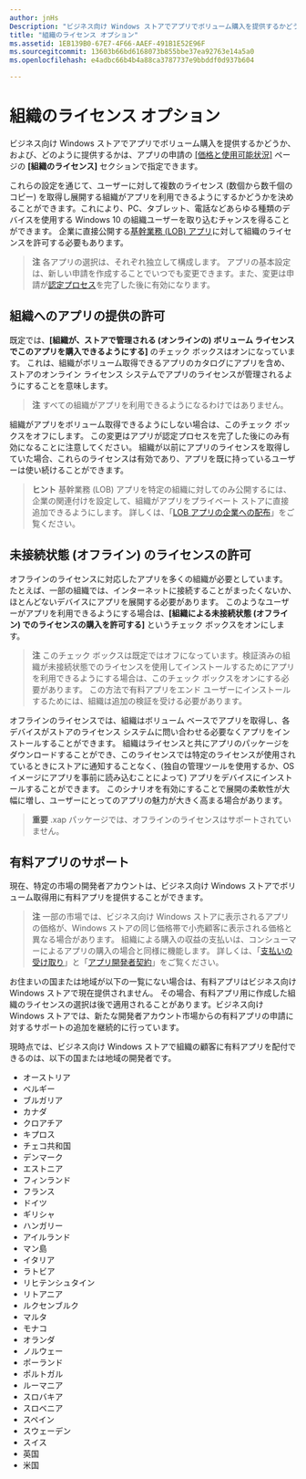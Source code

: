 ```yaml
---
author: jnHs
Description: "ビジネス向け Windows ストアでアプリでボリューム購入を提供するかどうか、および、どのように提供するかは、アプリの申請の [価格と使用可能状況] ページの [組織のライセンス] セクションで指定できます。"
title: "組織のライセンス オプション"
ms.assetid: 1EB139B0-67E7-4F66-AAEF-491B1E52E96F
ms.sourcegitcommit: 13603b66bd6168073b855bbe37ea92763e14a5a0
ms.openlocfilehash: e4adbc66b4b4a88ca3787737e9bbddf0d937b604

---
```


# 組織のライセンス オプション


ビジネス向け Windows ストアでアプリでボリューム購入を提供するかどうか、および、どのように提供するかは、アプリの申請の [[価格と使用可能状況]](set-app-pricing-and-availability.md#organizational-licensing) ページの **[組織のライセンス]** セクションで指定できます。

これらの設定を通じて、ユーザーに対して複数のライセンス (数個から数千個のコピー) を取得し展開する組織がアプリを利用できるようにするかどうかを決めることができます。これにより、PC、タブレット、電話などあらゆる種類のデバイスを使用する Windows 10 の組織ユーザーを取り込むチャンスを得ることができます。 企業に直接公開する[基幹業務 (LOB) アプリ](distribute-lob-apps-to-enterprises.md)に対して組織のライセンスを許可する必要もあります。

> **注**  各アプリの選択は、それぞれ独立して構成します。 アプリの基本設定は、新しい申請を作成することでいつでも変更できます。また、変更は申請が[認定プロセス](the-app-certification-process.md)を完了した後に有効になります。

## 組織へのアプリの提供の許可

既定では、**[組織が、ストアで管理される (オンラインの) ボリューム ライセンスでこのアプリを購入できるようにする]** のチェック ボックスはオンになっています。 これは、組織がボリューム取得できるアプリのカタログにアプリを含め、ストアのオンライン ライセンス システムでアプリのライセンスが管理されるようにすることを意味します。

> **注**  すべての組織がアプリを利用できるようになるわけではありません。

組織がアプリをボリューム取得できるようにしない場合は、このチェック ボックスをオフにします。 この変更はアプリが認定プロセスを完了した後にのみ有効になることに注意してください。 組織が以前にアプリのライセンスを取得していた場合、これらのライセンスは有効であり、アプリを既に持っているユーザーは使い続けることができます。

> **ヒント**  基幹業務 (LOB) アプリを特定の組織に対してのみ公開するには、企業の関連付けを設定して、組織がアプリをプライベート ストアに直接追加できるようにします。 詳しくは、「[LOB アプリの企業への配布](distribute-lob-apps-to-enterprises.md)」をご覧ください。

## 未接続状態 (オフライン) のライセンスの許可


オフラインのライセンスに対応したアプリを多くの組織が必要としています。 たとえば、一部の組織では、インターネットに接続することがまったくないか、ほとんどないデバイスにアプリを展開する必要があります。 このようなユーザーがアプリを利用できるようにする場合は、**[組織による未接続状態 (オフライン) でのライセンスの購入を許可する]** というチェック ボックスをオンにします。

> **注**  このチェック ボックスは既定ではオフになっています。検証済みの組織が未接続状態でのライセンスを使用してインストールするためにアプリを利用できるようにする場合は、このチェック ボックスをオンにする必要があります。 この方法で有料アプリをエンド ユーザーにインストールするためには、組織は追加の検証を受ける必要があります。

オフラインのライセンスでは、組織はボリューム ベースでアプリを取得し、各デバイスがストアのライセンス システムに問い合わせる必要なくアプリをインストールすることができます。 組織はライセンスと共にアプリのパッケージをダウンロードすることができ、このライセンスでは特定のライセンスが使用されているときにストアに通知することなく、(独自の管理ツールを使用するか、OS イメージにアプリを事前に読み込むことによって) アプリをデバイスにインストールすることができます。 このシナリオを有効にすることで展開の柔軟性が大幅に増し、ユーザーにとってのアプリの魅力が大きく高まる場合があります。

> **重要** .xap パッケージでは、オフラインのライセンスはサポートされていません。  

 
## 有料アプリのサポート

現在、特定の市場の開発者アカウントは、ビジネス向け Windows ストアでボリューム取得用に有料アプリを提供することができます。 

> **注** 一部の市場では、ビジネス向け Windows ストアに表示されるアプリの価格が、Windows ストアの同じ価格帯で小売顧客に表示される価格と異なる場合があります。 組織による購入の収益の支払いは、コンシューマーによるアプリの購入の場合と同様に機能します。 詳しくは、「[支払いの受け取り](getting-paid-apps.md)」と「[アプリ開発者契約](https://msdn.microsoft.com/library/windows/apps/hh694058)」をご覧ください。

お住まいの国または地域が以下の一覧にない場合は、有料アプリはビジネス向け Windows ストアで現在提供されません。 その場合、有料アプリ用に作成した組織のライセンスの選択は後で適用されることがあります。ビジネス向け Windows ストアでは、新たな開発者アカウント市場からの有料アプリの申請に対するサポートの追加を継続的に行っています。

現時点では、ビジネス向け Windows ストアで組織の顧客に有料アプリを配付できるのは、以下の国または地域の開発者です。

- オーストリア
- ベルギー
- ブルガリア
- カナダ
- クロアチア
- キプロス
- チェコ共和国
- デンマーク
- エストニア
- フィンランド
- フランス
- ドイツ
- ギリシャ
- ハンガリー
- アイルランド
- マン島
- イタリア
- ラトビア
- リヒテンシュタイン
- リトアニア
- ルクセンブルク
- マルタ
- モナコ
- オランダ
- ノルウェー
- ポーランド
- ポルトガル
- ルーマニア
- スロバキア
- スロベニア
- スペイン
- スウェーデン
- スイス
- 英国
- 米国



<!--HONumber=Jun16_HO4-->


